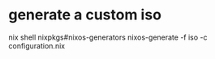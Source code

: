 # generate a custom iso
nix shell nixpkgs#nixos-generators
nixos-generate -f iso -c configuration.nix
```
